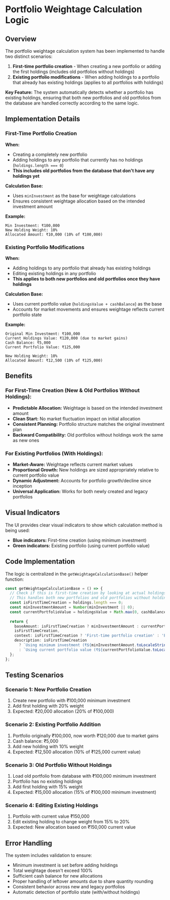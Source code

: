 # Portfolio Weightage Calculation Logic

## Overview

The portfolio weightage calculation system has been implemented to handle two distinct scenarios:

1. **First-time portfolio creation** - When creating a new portfolio or adding the first holdings (includes old portfolios without holdings)
2. **Existing portfolio modifications** - When adding holdings to a portfolio that already has existing holdings (applies to all portfolios with holdings)

**Key Feature:** The system automatically detects whether a portfolio has existing holdings, ensuring that both new portfolios and old portfolios from the database are handled correctly according to the same logic.

## Implementation Details

### First-Time Portfolio Creation

**When:** 
- Creating a completely new portfolio
- Adding holdings to any portfolio that currently has no holdings (`holdings.length === 0`)
- **This includes old portfolios from the database that don't have any holdings yet**

**Calculation Base:** 
- Uses `minInvestment` as the base for weightage calculations
- Ensures consistent weightage allocation based on the intended investment amount

**Example:**
```
Min Investment: ₹100,000
New Holding Weight: 10%
Allocated Amount: ₹10,000 (10% of ₹100,000)
```

### Existing Portfolio Modifications

**When:**
- Adding holdings to any portfolio that already has existing holdings
- Editing existing holdings in any portfolio
- **This applies to both new portfolios and old portfolios once they have holdings**

**Calculation Base:**
- Uses current portfolio value (`holdingsValue + cashBalance`) as the base
- Accounts for market movements and ensures weightage reflects current portfolio state

**Example:**
```
Original Min Investment: ₹100,000
Current Holdings Value: ₹120,000 (due to market gains)
Cash Balance: ₹5,000
Current Portfolio Value: ₹125,000

New Holding Weight: 10%
Allocated Amount: ₹12,500 (10% of ₹125,000)
```

## Benefits

### For First-Time Creation (New & Old Portfolios Without Holdings):
- **Predictable Allocation:** Weightage is based on the intended investment amount
- **Clean Start:** No market fluctuation impact on initial allocation
- **Consistent Planning:** Portfolio structure matches the original investment plan
- **Backward Compatibility:** Old portfolios without holdings work the same as new ones

### For Existing Portfolios (With Holdings):
- **Market-Aware:** Weightage reflects current market values
- **Proportional Growth:** New holdings are sized appropriately relative to current portfolio value
- **Dynamic Adjustment:** Accounts for portfolio growth/decline since inception
- **Universal Application:** Works for both newly created and legacy portfolios

## Visual Indicators

The UI provides clear visual indicators to show which calculation method is being used:

- **Blue indicators:** First-time creation (using minimum investment)
- **Green indicators:** Existing portfolio (using current portfolio value)

## Code Implementation

The logic is centralized in the `getWeightageCalculationBase()` helper function:

```typescript
const getWeightageCalculationBase = () => {
  // Check if this is first-time creation by looking at actual holdings count
  // This handles both new portfolios and old portfolios without holdings
  const isFirstTimeCreation = holdings.length === 0;
  const minInvestmentAmount = Number(minInvestment || 0);
  const currentPortfolioValue = holdingsValue + Math.max(0, cashBalance);
  
  return {
    baseAmount: isFirstTimeCreation ? minInvestmentAmount : currentPortfolioValue,
    isFirstTimeCreation,
    context: isFirstTimeCreation ? 'First-time portfolio creation' : 'Existing portfolio modification',
    description: isFirstTimeCreation 
      ? `Using minimum investment (₹${minInvestmentAmount.toLocaleString()}) as weightage base`
      : `Using current portfolio value (₹${currentPortfolioValue.toLocaleString()}) as weightage base`
  };
};
```

## Testing Scenarios

### Scenario 1: New Portfolio Creation
1. Create new portfolio with ₹100,000 minimum investment
2. Add first holding with 20% weight
3. Expected: ₹20,000 allocation (20% of ₹100,000)

### Scenario 2: Existing Portfolio Addition
1. Portfolio originally ₹100,000, now worth ₹120,000 due to market gains
2. Cash balance: ₹5,000
3. Add new holding with 10% weight
4. Expected: ₹12,500 allocation (10% of ₹125,000 current value)

### Scenario 3: Old Portfolio Without Holdings
1. Load old portfolio from database with ₹100,000 minimum investment
2. Portfolio has no existing holdings
3. Add first holding with 15% weight
4. Expected: ₹15,000 allocation (15% of ₹100,000 minimum investment)

### Scenario 4: Editing Existing Holdings
1. Portfolio with current value ₹150,000
2. Edit existing holding to change weight from 15% to 20%
3. Expected: New allocation based on ₹150,000 current value

## Error Handling

The system includes validation to ensure:
- Minimum investment is set before adding holdings
- Total weightage doesn't exceed 100%
- Sufficient cash balance for new allocations
- Proper handling of leftover amounts due to share quantity rounding
- Consistent behavior across new and legacy portfolios
- Automatic detection of portfolio state (with/without holdings)